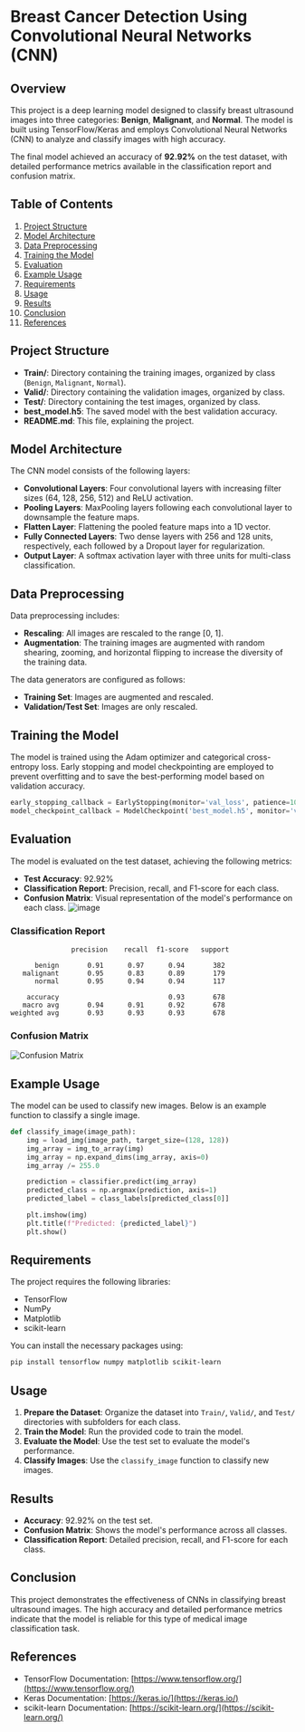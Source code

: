 # Breast Cancer Detection Using Convolutional Neural Networks (CNN)

## Overview

This project is a deep learning model designed to classify breast ultrasound images into three categories: **Benign**, **Malignant**, and **Normal**. The model is built using TensorFlow/Keras and employs Convolutional Neural Networks (CNN) to analyze and classify images with high accuracy.

The final model achieved an accuracy of **92.92%** on the test dataset, with detailed performance metrics available in the classification report and confusion matrix.

## Table of Contents

1. [Project Structure](#project-structure)
2. [Model Architecture](#model-architecture)
3. [Data Preprocessing](#data-preprocessing)
4. [Training the Model](#training-the-model)
5. [Evaluation](#evaluation)
6. [Example Usage](#example-usage)
7. [Requirements](#requirements)
8. [Usage](#usage)
9. [Results](#results)
10. [Conclusion](#conclusion)
11. [References](#references)

## Project Structure

- **Train/**: Directory containing the training images, organized by class (`Benign`, `Malignant`, `Normal`).
- **Valid/**: Directory containing the validation images, organized by class.
- **Test/**: Directory containing the test images, organized by class.
- **best_model.h5**: The saved model with the best validation accuracy.
- **README.md**: This file, explaining the project.

## Model Architecture

The CNN model consists of the following layers:

- **Convolutional Layers**: Four convolutional layers with increasing filter sizes (64, 128, 256, 512) and ReLU activation.
- **Pooling Layers**: MaxPooling layers following each convolutional layer to downsample the feature maps.
- **Flatten Layer**: Flattening the pooled feature maps into a 1D vector.
- **Fully Connected Layers**: Two dense layers with 256 and 128 units, respectively, each followed by a Dropout layer for regularization.
- **Output Layer**: A softmax activation layer with three units for multi-class classification.

## Data Preprocessing

Data preprocessing includes:

- **Rescaling**: All images are rescaled to the range [0, 1].
- **Augmentation**: The training images are augmented with random shearing, zooming, and horizontal flipping to increase the diversity of the training data.

The data generators are configured as follows:

- **Training Set**: Images are augmented and rescaled.
- **Validation/Test Set**: Images are only rescaled.

## Training the Model

The model is trained using the Adam optimizer and categorical cross-entropy loss. Early stopping and model checkpointing are employed to prevent overfitting and to save the best-performing model based on validation accuracy.

```python
early_stopping_callback = EarlyStopping(monitor='val_loss', patience=10, restore_best_weights=True)
model_checkpoint_callback = ModelCheckpoint('best_model.h5', monitor='val_accuracy', save_best_only=True)
```

## Evaluation

The model is evaluated on the test dataset, achieving the following metrics:

- **Test Accuracy**: 92.92%
- **Classification Report**: Precision, recall, and F1-score for each class.
- **Confusion Matrix**: Visual representation of the model's performance on each class.
![image](https://github.com/user-attachments/assets/e89fb9b4-4c56-478e-8ad8-ea92d4a02562)


### Classification Report

```
               precision    recall  f1-score   support

      benign       0.91      0.97      0.94       382
   malignant       0.95      0.83      0.89       179
      normal       0.95      0.94      0.94       117

    accuracy                           0.93       678
   macro avg       0.94      0.91      0.92       678
weighted avg       0.93      0.93      0.93       678
```

### Confusion Matrix

![Confusion Matrix](confusion_matrix.png)

## Example Usage

The model can be used to classify new images. Below is an example function to classify a single image.

```python
def classify_image(image_path):
    img = load_img(image_path, target_size=(128, 128))
    img_array = img_to_array(img)
    img_array = np.expand_dims(img_array, axis=0)
    img_array /= 255.0

    prediction = classifier.predict(img_array)
    predicted_class = np.argmax(prediction, axis=1)
    predicted_label = class_labels[predicted_class[0]]

    plt.imshow(img)
    plt.title(f"Predicted: {predicted_label}")
    plt.show()
```

## Requirements

The project requires the following libraries:

- TensorFlow
- NumPy
- Matplotlib
- scikit-learn

You can install the necessary packages using:

```bash
pip install tensorflow numpy matplotlib scikit-learn
```

## Usage

1. **Prepare the Dataset**: Organize the dataset into `Train/`, `Valid/`, and `Test/` directories with subfolders for each class.
2. **Train the Model**: Run the provided code to train the model.
3. **Evaluate the Model**: Use the test set to evaluate the model's performance.
4. **Classify Images**: Use the `classify_image` function to classify new images.

## Results

- **Accuracy**: 92.92% on the test set.
- **Confusion Matrix**: Shows the model's performance across all classes.
- **Classification Report**: Detailed precision, recall, and F1-score for each class.

## Conclusion

This project demonstrates the effectiveness of CNNs in classifying breast ultrasound images. The high accuracy and detailed performance metrics indicate that the model is reliable for this type of medical image classification task.

## References

- TensorFlow Documentation: [https://www.tensorflow.org/](https://www.tensorflow.org/)
- Keras Documentation: [https://keras.io/](https://keras.io/)
- scikit-learn Documentation: [https://scikit-learn.org/](https://scikit-learn.org/)

